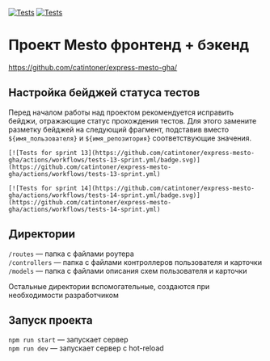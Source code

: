 [![Tests](https://github.com/catintoner/express-mesto-gha/actions/workflows/tests-13-sprint.yml/badge.svg)](https://github.com/catintoner/express-mesto-gha/actions/workflows/tests-13-sprint.yml) [![Tests](https://github.com/catintoner/express-mesto-gha/actions/workflows/tests-14-sprint.yml/badge.svg)](https://github.com/catintoner/express-mesto-gha/actions/workflows/tests-14-sprint.yml)
# Проект Mesto фронтенд + бэкенд

https://github.com/catintoner/express-mesto-gha/

## Настройка бейджей статуса тестов
Перед началом работы над проектом рекомендуется исправить бейджи, отражающие статус прохождения тестов.
Для этого замените разметку бейджей на следующий фрагмент, подставив вместо `${имя_пользователя}` и `${имя_репозитория}` соответствующие значения.

```
[![Tests for sprint 13](https://github.com/catintoner/express-mesto-gha/actions/workflows/tests-13-sprint.yml/badge.svg)](https://github.com/catintoner/express-mesto-gha/actions/workflows/tests-13-sprint.yml) 

[![Tests for sprint 14](https://github.com/catintoner/express-mesto-gha/actions/workflows/tests-14-sprint.yml/badge.svg)](https://github.com/catintoner/express-mesto-gha/actions/workflows/tests-14-sprint.yml)
```


## Директории

`/routes` — папка с файлами роутера  
`/controllers` — папка с файлами контроллеров пользователя и карточки   
`/models` — папка с файлами описания схем пользователя и карточки  
  
Остальные директории вспомогательные, создаются при необходимости разработчиком

## Запуск проекта

`npm run start` — запускает сервер   
`npm run dev` — запускает сервер с hot-reload
